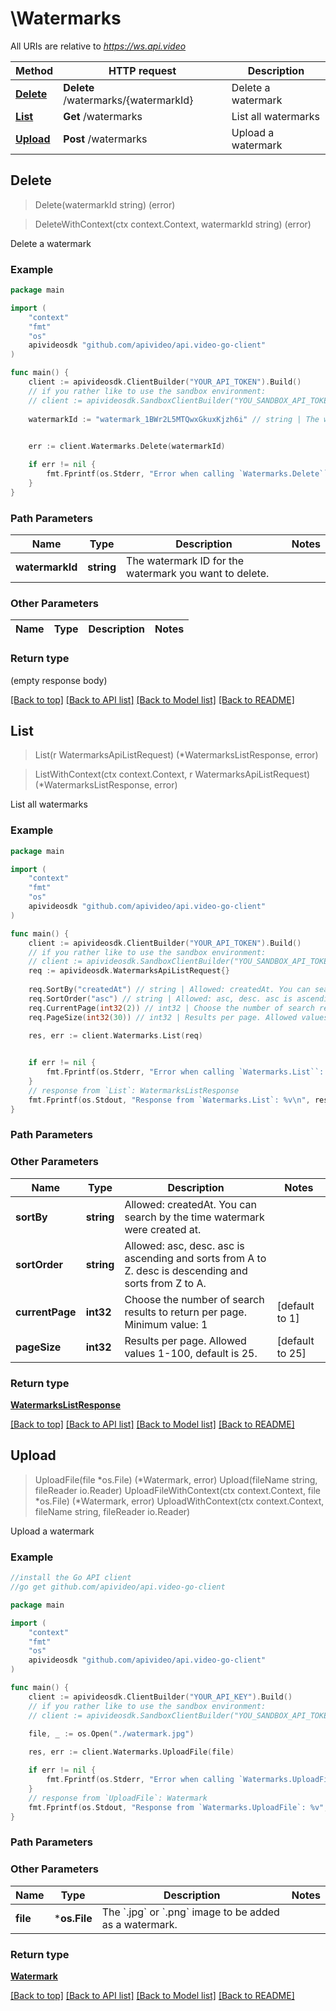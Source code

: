 # \Watermarks

All URIs are relative to *https://ws.api.video*

Method | HTTP request | Description
------------- | ------------- | -------------
[**Delete**](Watermarks.md#Delete) | **Delete** /watermarks/{watermarkId} | Delete a watermark
[**List**](Watermarks.md#List) | **Get** /watermarks | List all watermarks
[**Upload**](Watermarks.md#Upload) | **Post** /watermarks | Upload a watermark



## Delete

> Delete(watermarkId string) (error)

> DeleteWithContext(ctx context.Context, watermarkId string) (error)


Delete a watermark



### Example

```go
package main

import (
    "context"
    "fmt"
    "os"
    apivideosdk "github.com/apivideo/api.video-go-client"
)

func main() {
    client := apivideosdk.ClientBuilder("YOUR_API_TOKEN").Build()
    // if you rather like to use the sandbox environment:
    // client := apivideosdk.SandboxClientBuilder("YOU_SANDBOX_API_TOKEN").Build()
        
    watermarkId := "watermark_1BWr2L5MTQwxGkuxKjzh6i" // string | The watermark ID for the watermark you want to delete.

    
    err := client.Watermarks.Delete(watermarkId)

    if err != nil {
        fmt.Fprintf(os.Stderr, "Error when calling `Watermarks.Delete``: %v\n", err)
    }
}
```
### Path Parameters


Name | Type | Description  | Notes
------------- | ------------- | ------------- | -------------
**watermarkId** | **string** | The watermark ID for the watermark you want to delete. | 

### Other Parameters



Name | Type | Description  | Notes
------------- | ------------- | ------------- | -------------

### Return type

 (empty response body)

[[Back to top]](#) [[Back to API list]](../README.md#documentation-for-api-endpoints)
[[Back to Model list]](../README.md#documentation-for-models)
[[Back to README]](../README.md)


## List

> List(r WatermarksApiListRequest) (*WatermarksListResponse, error)


> ListWithContext(ctx context.Context, r WatermarksApiListRequest) (*WatermarksListResponse, error)



List all watermarks



### Example

```go
package main

import (
    "context"
    "fmt"
    "os"
    apivideosdk "github.com/apivideo/api.video-go-client"
)

func main() {
    client := apivideosdk.ClientBuilder("YOUR_API_TOKEN").Build()
    // if you rather like to use the sandbox environment:
    // client := apivideosdk.SandboxClientBuilder("YOU_SANDBOX_API_TOKEN").Build()
    req := apivideosdk.WatermarksApiListRequest{}
    
    req.SortBy("createdAt") // string | Allowed: createdAt. You can search by the time watermark were created at.
    req.SortOrder("asc") // string | Allowed: asc, desc. asc is ascending and sorts from A to Z. desc is descending and sorts from Z to A.
    req.CurrentPage(int32(2)) // int32 | Choose the number of search results to return per page. Minimum value: 1 (default to 1)
    req.PageSize(int32(30)) // int32 | Results per page. Allowed values 1-100, default is 25. (default to 25)

    res, err := client.Watermarks.List(req)
    

    if err != nil {
        fmt.Fprintf(os.Stderr, "Error when calling `Watermarks.List``: %v\n", err)
    }
    // response from `List`: WatermarksListResponse
    fmt.Fprintf(os.Stdout, "Response from `Watermarks.List`: %v\n", res)
}
```
### Path Parameters



### Other Parameters



Name | Type | Description  | Notes
------------- | ------------- | ------------- | -------------
**sortBy** | **string** | Allowed: createdAt. You can search by the time watermark were created at. | 
**sortOrder** | **string** | Allowed: asc, desc. asc is ascending and sorts from A to Z. desc is descending and sorts from Z to A. | 
**currentPage** | **int32** | Choose the number of search results to return per page. Minimum value: 1 | [default to 1]
**pageSize** | **int32** | Results per page. Allowed values 1-100, default is 25. | [default to 25]

### Return type

[**WatermarksListResponse**](WatermarksListResponse.md)

[[Back to top]](#) [[Back to API list]](../README.md#documentation-for-api-endpoints)
[[Back to Model list]](../README.md#documentation-for-models)
[[Back to README]](../README.md)


## Upload

> UploadFile(file *os.File) (*Watermark, error)
> Upload(fileName string, fileReader io.Reader)
> UploadFileWithContext(ctx context.Context, file *os.File) (*Watermark, error)
> UploadWithContext(ctx context.Context, fileName string, fileReader io.Reader)

Upload a watermark



### Example
```go
//install the Go API client
//go get github.com/apivideo/api.video-go-client

package main

import (
    "context"
    "fmt"
    "os"
    apivideosdk "github.com/apivideo/api.video-go-client"
)

func main() {
    client := apivideosdk.ClientBuilder("YOUR_API_KEY").Build()
    // if you rather like to use the sandbox environment:
    // client := apivideosdk.SandboxClientBuilder("YOU_SANDBOX_API_TOKEN").Build()

    file, _ := os.Open("./watermark.jpg")
    
    res, err := client.Watermarks.UploadFile(file)

    if err != nil {
        fmt.Fprintf(os.Stderr, "Error when calling `Watermarks.UploadFile``: %v", err)
    }
    // response from `UploadFile`: Watermark
    fmt.Fprintf(os.Stdout, "Response from `Watermarks.UploadFile`: %v", res)
}
```
### Path Parameters



### Other Parameters



Name | Type | Description  | Notes
------------- | ------------- | ------------- | -------------
**file** | ***os.File** | The &#x60;.jpg&#x60; or &#x60;.png&#x60; image to be added as a watermark. | 

### Return type

[**Watermark**](Watermark.md)

[[Back to top]](#) [[Back to API list]](../README.md#documentation-for-api-endpoints)
[[Back to Model list]](../README.md#documentation-for-models)
[[Back to README]](../README.md)

